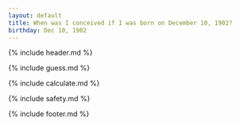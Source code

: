 ```yaml
---
layout: default
title: When was I conceived if I was born on December 10, 1902?
birthday: Dec 10, 1902
---
```


{% include header.md %}

{% include guess.md %}

{% include calculate.md %}

{% include safety.md %}

{% include footer.md %}



